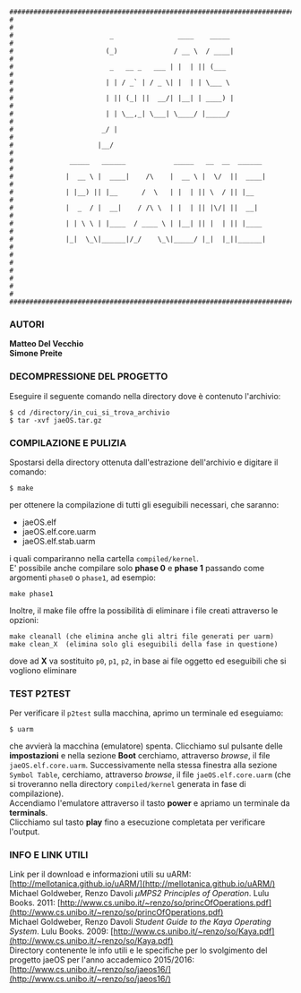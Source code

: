     ############################################################################
    #                                                                          #
    #                        _                ____    _____                    #
    #                       (_)              / __ \  / ____|                   #
    #                        _   __ _   ___ | |  | || (___                     #
    #                       | | / _` | / _ \| |  | | \___ \                    #
    #                       | || (_| ||  __/| |__| | ____) |                   #
    #                       | | \__,_| \___| \____/ |_____/                    #
    #                      _/ |                                                #
    #                     |__/                                                 #
    #              _____   ______            _____   __  __  ______            #
    #             |  __ \ |  ____|    /\    |  __ \ |  \/  ||  ____|           #
    #             | |__) || |__      /  \   | |  | || \  / || |__              #
    #             |  _  / |  __|    / /\ \  | |  | || |\/| ||  __|             #
    #             | | \ \ | |____  / ____ \ | |__| || |  | || |____            #
    #             |_|  \_\|______|/_/    \_\|_____/ |_|  |_||______|           #   
    #                                                                          #  
    #                                                                          #
    #                                                                          #
    ############################################################################

### AUTORI
__Matteo Del Vecchio  
Simone Preite__  

### DECOMPRESSIONE DEL PROGETTO
Eseguire il seguente comando nella directory dove è contenuto l'archivio:  
                                                        
	$ cd /directory/in_cui_si_trova_archivio
	$ tar -xvf jaeOS.tar.gz

### COMPILAZIONE E PULIZIA
Spostarsi della directory ottenuta dall'estrazione dell'archivio e digitare il comando:

	$ make

per ottenere la compilazione di tutti gli eseguibili necessari, che saranno:

- jaeOS.elf
- jaeOS.elf.core.uarm
- jaeOS.elf.stab.uarm

i quali compariranno nella cartella `compiled/kernel`.  
E' possibile anche compilare solo __phase 0__ e __phase 1__ passando come argomenti `phase0` o `phase1`, ad esempio:

	make phase1

Inoltre, il make file offre la possibilità di eliminare i file creati attraverso le opzioni:

	make cleanall (che elimina anche gli altri file generati per uarm)
	make clean_X  (elimina solo gli eseguibili della fase in questione)

dove ad __X__ va sostituito `p0`, `p1`, `p2`, in base ai file oggetto ed eseguibili che si vogliono eliminare

### TEST P2TEST
Per verificare il `p2test` sulla macchina, aprimo un terminale ed eseguiamo:

	$ uarm

che avvierà la macchina (emulatore) spenta. Clicchiamo sul pulsante delle __impostazioni__ e nella sezione __Boot__ cerchiamo, attraverso *browse*, il file `jaeOS.elf.core.uarm`. Successivamente nella stessa finestra alla sezione `Symbol Table`, cerchiamo, attraverso *browse*, il file `jaeOS.elf.core.uarm` (che si troveranno nella directory `compiled/kernel` generata in fase di compilazione).  
Accendiamo l'emulatore attraverso il tasto __power__ e apriamo un terminale da __terminals__.  
Clicchiamo sul tasto __play__ fino a esecuzione completata per verificare l'output.

### INFO E LINK UTILI
Link per il download e informazioni utili su uARM: [http://mellotanica.github.io/uARM/](http://mellotanica.github.io/uARM/)  
Michael Goldweber, Renzo Davoli *µMPS2 Principles of Operation*. Lulu Books. 2011: [http://www.cs.unibo.it/~renzo/so/princOfOperations.pdf](http://www.cs.unibo.it/~renzo/so/princOfOperations.pdf)  
Michael Goldweber, Renzo Davoli *Student Guide to the Kaya Operating System*. Lulu Books. 2009: [http://www.cs.unibo.it/~renzo/so/Kaya.pdf](http://www.cs.unibo.it/~renzo/so/Kaya.pdf)  
Directory contenente le info utili e le specifiche per lo svolgimento del progetto jaeOS per l'anno accademico 2015/2016: [http://www.cs.unibo.it/~renzo/so/jaeos16/](http://www.cs.unibo.it/~renzo/so/jaeos16/)
